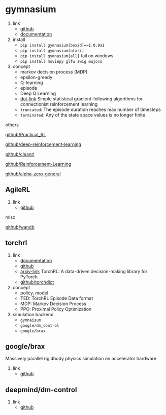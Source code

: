 # gymnasium

1. link
   * [github](https://github.com/Farama-Foundation/Gymnasium)
   * [documentation](https://gymnasium.farama.org/)
2. install
   * `pip install gymnasium[box2d]==1.0.0a1`
   * `pip install gymnasium[atari]`
   * `pip install gymnasium[all]` fail on windows
   * `pip install moviepy glfw swig mujoco`
3. concept
   * markov decision process (MDP)
   * epsilon-greedy
   * Q-learning
   * episode
   * Deep Q Learning
   * [doi-link](https://doi.org/10.1007/BF00992696) Simple statistical gradient-following algorithms for connectionist reinforcement learning
   * `truncated`: The episode duration reaches max number of timesteps
   * `terminated`: Any of the state space values is no longer finite

others

[github/Practical_RL](https://github.com/yandexdataschool/Practical_RL)

[github/deep-reinforcement-learning](https://github.com/udacity/deep-reinforcement-learning)

[github/cleanrl](https://github.com/vwxyzjn/cleanrl)

[github/Reinforcement-Learning](https://github.com/andri27-ts/Reinforcement-Learning)

[github/alpha-zero-general](https://github.com/suragnair/alpha-zero-general)

## AgileRL

1. link
   * [github](https://github.com/AgileRL/AgileRL)

misc

[github/wandb](https://docs.wandb.ai/guides)

## torchrl

1. link
   * [documentation](https://pytorch.org/rl/)
   * [github](https://github.com/pytorch/rl)
   * [arxiv-link](https://arxiv.org/abs/2306.00577) TorchRL: A data-driven decision-making library for PyTorch
   * [github/torchdict](https://github.com/pytorch/tensordict)
2. concept
   * policy, model
   * TED: TorchRL Episode Data format
   * MDP: Markov Decision Process
   * PPO: Proximal Policy Optimization
3. simulation backend
   * `gymnaisum`
   * `google/dm_control`
   * `google/brax`

## google/brax

Massively parallel rigidbody physics simulation on accelerator hardware

1. link
   * [github](https://github.com/google/brax)

## deepmind/dm-control

1. link
   * [github](https://github.com/google-deepmind/dm_control)
